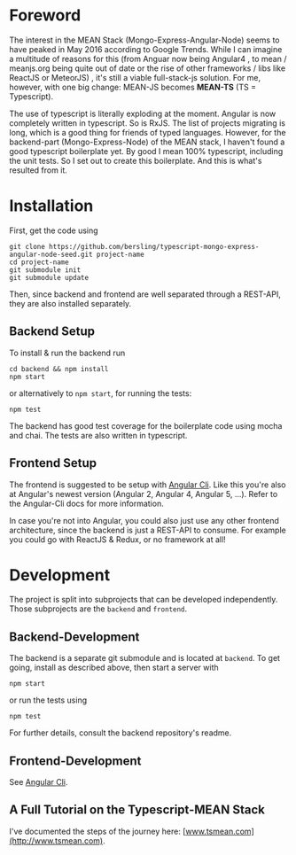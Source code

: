 # Foreword
The interest in the MEAN Stack (Mongo-Express-Angular-Node) seems to have peaked in May 2016
according to Google Trends.
While I can imagine a multitude of reasons for this
(from Anguar
now being Angular4 , to mean
/ meanjs.org being
quite out of date or the rise of other frameworks / libs like ReactJS or MeteorJS)
, it's still a viable full-stack-js solution.
For me, however, with one big change:
MEAN-JS becomes **MEAN-TS** (TS = Typescript).

The use of typescript is literally exploding at the moment. Angular is now
completely written in typescript. So is RxJS. The list of projects
migrating is long, which is a good thing for friends of typed languages.
However, for the backend-part (Mongo-Express-Node) of the MEAN stack, I haven't
found a good typescript boilerplate yet. By good I mean 100% typescript,
including the unit tests. So I set out to create this boilerplate.
And this is what's resulted from it.



# Installation

First, get the code using

```
git clone https://github.com/bersling/typescript-mongo-express-angular-node-seed.git project-name
cd project-name
git submodule init
git submodule update
```

Then, since backend and frontend are well separated through a REST-API,
they are also installed separately.

## Backend Setup
To install & run the backend run
```
cd backend && npm install
npm start
```
or alternatively to `npm start`, for running the tests:
```
npm test
```

The backend has good test coverage for the boilerplate code using mocha and chai.
The tests are also written in typescript.

## Frontend Setup
The frontend is suggested to be setup with [Angular Cli](https://github.com/angular/angular-cli).
Like this you're also at Angular's newest version (Angular 2, Angular 4, Angular 5, ...).
Refer to the Angular-Cli docs for more information.

In case you're not into Angular, you could also just use any other
frontend architecture, since the backend is just a REST-API to consume.
For example you could go with ReactJS & Redux, or no framework at all!


# Development

The project is split into subprojects that can be developed independently.
Those subprojects are the `backend` and `frontend`.

## Backend-Development
The backend is a separate git submodule and is located at `backend`.
To get going, install as described above, then start a server with
```
npm start
```
or run the tests using
```
npm test
```


For further details, consult the backend repository's readme.

## Frontend-Development
See [Angular Cli](https://github.com/angular/angular-cli).

## A Full Tutorial on the Typescript-MEAN Stack

I've documented the steps of the journey here:
[www.tsmean.com](http://www.tsmean.com).

